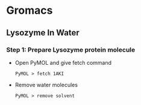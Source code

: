 # Gromacs

## Lysozyme In Water

### Step 1: Prepare Lysozyme protein molecule
- Open PyMOL and give fetch command
  ```console
  PyMOL > fetch 1AKI
  ```
- Remove water molecules<br>
  ```console
  PyMOL > remove solvent
  ```
  
